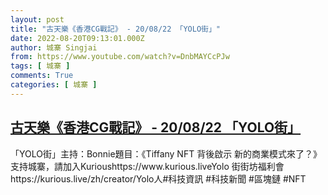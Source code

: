 ```yaml
---
layout: post
title: "古天樂《香港CG戰記》 - 20/08/22 「YOLO街」"
date: 2022-08-20T09:13:01.000Z
author: 城寨 Singjai
from: https://www.youtube.com/watch?v=DnbMAYCcPJw
tags: [ 城寨 ]
comments: True
categories: [ 城寨 ]
---
```

<!--1660986781000-->
[古天樂《香港CG戰記》 - 20/08/22 「YOLO街」](https://www.youtube.com/watch?v=DnbMAYCcPJw)
------

<div>
「YOLO街」主持：Bonnie題目：《Tiffany NFT 背後啟示 新的商業模式來了？》支持城寨，請加入Kurioushttps://www.kurious.liveYolo 街街坊福利會   https://kurious.live/zh/creator/Yolo人#科技資訊 #科技新聞 #區塊鏈  #NFT
</div>
